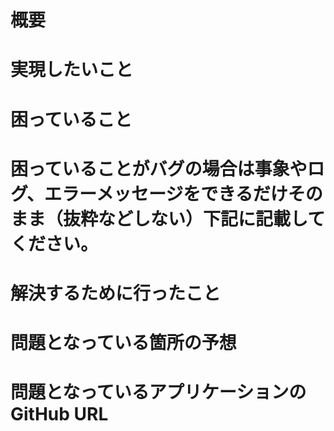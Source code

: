 # 概要


# 実現したいこと


# 困っていること


# 困っていることがバグの場合は事象やログ、エラーメッセージをできるだけそのまま（抜粋などしない）下記に記載してください。


# 解決するために行ったこと


# 問題となっている箇所の予想


# 問題となっているアプリケーションのGitHub URL

